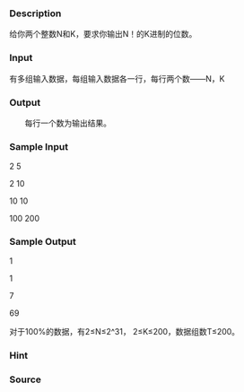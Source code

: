 
### Description
给你两个整数N和K，要求你输出N！的K进制的位数。
### Input
有多组输入数据，每组输入数据各一行，每行两个数——N，K
 

### Output
       每行一个数为输出结果。
 
### Sample Input
2 5

2 10

10 10

100 200




### Sample Output
1

1

7

69




对于100%的数据，有2≤N≤2^31， 2≤K≤200，数据组数T≤200。

### Hint

### Source
